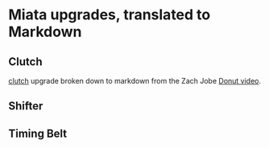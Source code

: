 # Miata upgrades, translated to Markdown


## Clutch
[clutch](clutch/README.MD) upgrade broken down to markdown from the Zach Jobe [Donut video](https://www.youtube.com/watch?v=Jnfkdm_wGAs).

## Shifter


## Timing Belt